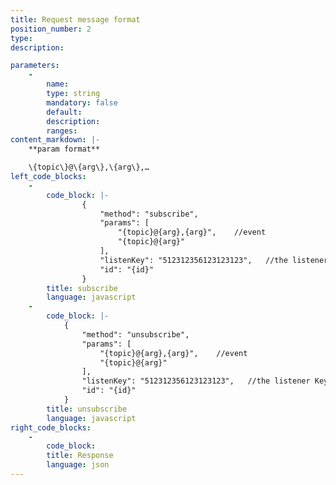 ```yaml
---
title: Request message format
position_number: 2
type:
description: 

parameters:
    -
        name:
        type: string
        mandatory: false
        default:
        description:
        ranges:
content_markdown: |-
    **param format**

    \{topic\}@\{arg\},\{arg\},…
left_code_blocks:
    -
        code_block: |-
                {
                    "method": "subscribe", 
                    "params": [
                        "{topic}@{arg},{arg}",    //event
                        "{topic}@{arg}"
                    ], 
                    "listenKey": "512312356123123123",   //the listener Key, Apply accessToken through /az/spot/ws-token interface
                    "id": "{id}"
                }
        title: subscribe
        language: javascript
    -
        code_block: |-
            {
                "method": "unsubscribe", 
                "params": [
                    "{topic}@{arg},{arg}",    //event
                    "{topic}@{arg}"
                ], 
                "listenKey": "512312356123123123",   //the listener Key, Apply accessToken through /az/spot/ws-token interface
                "id": "{id}"
            }
        title: unsubscribe
        language: javascript
right_code_blocks:
    -
        code_block:
        title: Response
        language: json
---
```

